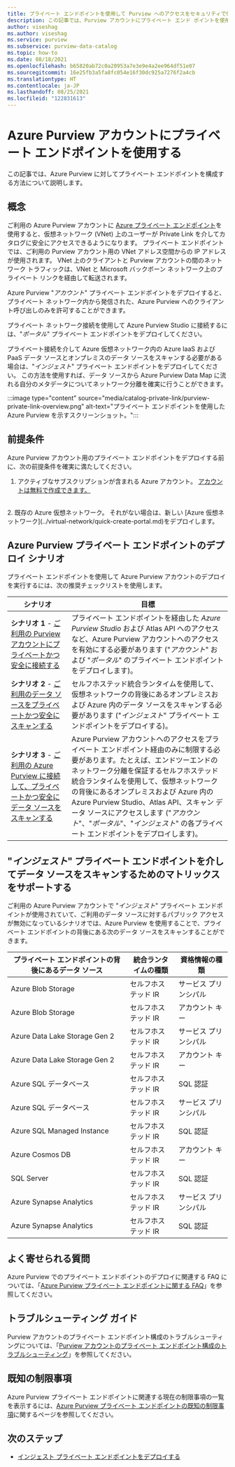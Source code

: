 ```yaml
---
title: プライベート エンドポイントを使用して Purview へのアクセスをセキュリティで保護する
description: この記事では、Purview アカウントにプライベート エンド ポイントを使用する方法についての大まかな概要を説明します
author: viseshag
ms.author: viseshag
ms.service: purview
ms.subservice: purview-data-catalog
ms.topic: how-to
ms.date: 08/18/2021
ms.openlocfilehash: b65820ab72c0a20953a7e3e9e4a2ee964df51e07
ms.sourcegitcommit: 16e25fb3a5fa8fc054e16f30dc925a7276f2a4cb
ms.translationtype: HT
ms.contentlocale: ja-JP
ms.lasthandoff: 08/25/2021
ms.locfileid: "122831613"
---
```

# <a name="use-private-endpoints-for-your-azure-purview-account"></a>Azure Purview アカウントにプライベート エンドポイントを使用する

この記事では、Azure Purview に対してプライベート エンドポイントを構成する方法について説明します。

## <a name="conceptual-overview"></a>概念
ご利用の Azure Purview アカウントに [Azure プライベート エンドポイント](../private-link/private-endpoint-overview.md)を使用すると、仮想ネットワーク (VNet) 上のユーザーが Private Link を介してカタログに安全にアクセスできるようになります。 プライベート エンドポイントでは、ご利用の Purview アカウント用の VNet アドレス空間からの IP アドレスが使用されます。 VNet 上のクライアントと Purview アカウントの間のネットワーク トラフィックは、VNet と Microsoft バックボーン ネットワーク上のプライベート リンクを経由して転送されます。 

Azure Purview "_アカウント_" プライベート エンドポイントをデプロイすると、プライベート ネットワーク内から発信された、Azure Purview へのクライアント呼び出しのみを許可することができます。

プライベート ネットワーク接続を使用して Azure Purview Studio に接続するには、"_ポータル_" プライベート エンドポイントをデプロイしてください。

プライベート接続を介して Azure 仮想ネットワーク内の Azure IaaS および PaaS データ ソースとオンプレミスのデータ ソースをスキャンする必要がある場合は、"_インジェスト_" プライベート エンドポイントをデプロイしてください。 この方法を使用すれば、データ ソースから Azure Purview Data Map に流れる自分のメタデータについてネットワーク分離を確実に行うことができます。

:::image type="content" source="media/catalog-private-link/purview-private-link-overview.png" alt-text="プライベート エンドポイントを使用した Azure Purview を示すスクリーンショット。"::: 

## <a name="prerequisites"></a>前提条件

Azure Purview アカウント用のプライベート エンドポイントをデプロイする前に、次の前提条件を確実に満たしてください。

1. アクティブなサブスクリプションが含まれる Azure アカウント。 [アカウントは無料で作成できます。](https://azure.microsoft.com/free/?WT.mc_id=A261C142F)
<br>
2. 既存の Azure 仮想ネットワーク。 それがない場合は、新しい [Azure 仮想ネットワーク](../virtual-network/quick-create-portal.md)をデプロイします。
<br>

## <a name="azure-purview-private-endpoint-deployment-scenarios"></a>Azure Purview プライベート エンドポイントのデプロイ シナリオ

プライベート エンドポイントを使用して Azure Purview アカウントのデプロイを実行するには、次の推奨チェックリストを使用します。


|シナリオ  |目標  |
|---------|---------|
|**シナリオ 1** - [ご利用の Purview アカウントにプライベートかつ安全に接続する](./catalog-private-link-account-portal.md)   | プライベート エンドポイントを経由した _Azure Purview Studio_ および Atlas API へのアクセスなど、Azure Purview アカウントへのアクセスを有効にする必要があります ("_アカウント_" および "_ポータル_" のプライベート エンドポイントをデプロイします)。   |
|**シナリオ 2** - [ご利用のデータ ソースをプライベートかつ安全にスキャンする](./catalog-private-link-ingestion.md)  | セルフホステッド統合ランタイムを使用して、仮想ネットワークの背後にあるオンプレミスおよび Azure 内のデータ ソースをスキャンする必要があります ("_インジェスト_" プライベート エンドポイントをデプロイする)。    |
|**シナリオ 3** - [ご利用の Azure Purview に接続して、プライベートかつ安全にデータ ソースをスキャンする](./catalog-private-link-end-to-end.md) |Azure Purview アカウントへのアクセスをプライベート エンドポイント経由のみに制限する必要があります。たとえば、エンドツーエンドのネットワーク分離を保証するセルフホステッド統合ランタイムを使用して、仮想ネットワークの背後にあるオンプレミスおよび Azure 内の Azure Purview Studio、Atlas API、スキャン データ ソースにアクセスします ("_アカウント_"、"_ポータル_"、"_インジェスト_" の各プライベート エンドポイントをデプロイします)。   |

## <a name="support-matrix-for-scanning-data-sources-through-_ingestion_-private-endpoint"></a>"_インジェスト_" プライベート エンドポイントを介してデータ ソースをスキャンするためのマトリックスをサポートする

ご利用の Azure Purview アカウントで "_インジェスト_" プライベート エンドポイントが使用されていて、ご利用のデータ ソースに対するパブリック アクセスが無効になっているシナリオでは、Azure Purview を使用することで、プライベート エンドポイントの背後にある次のデータ ソースをスキャンすることができます。

|プライベート エンドポイントの背後にあるデータ ソース  |統合ランタイムの種類  |資格情報の種類  |
|---------|---------|---------|
|Azure Blob Storage | セルフホステッド IR | サービス プリンシパル|
|Azure Blob Storage | セルフホステッド IR | アカウント キー|
|Azure Data Lake Storage Gen 2 | セルフホステッド IR| サービス プリンシパル|
|Azure Data Lake Storage Gen 2 | セルフホステッド IR| アカウント キー|
|Azure SQL データベース | セルフホステッド IR| SQL 認証|
|Azure SQL データベース | セルフホステッド IR| サービス プリンシパル|
|Azure SQL Managed Instance | セルフホステッド IR| SQL 認証|
|Azure Cosmos DB| セルフホステッド IR| アカウント キー|
|SQL Server | セルフホステッド IR| SQL 認証|
|Azure Synapse Analytics | セルフホステッド IR| サービス プリンシパル|
|Azure Synapse Analytics | セルフホステッド IR| SQL 認証|

## <a name="frequently-asked-questions"></a>よく寄せられる質問  

Azure Purview でのプライベート エンドポイントのデプロイに関連する FAQ については、「[Azure Purview プライベート エンドポイントに関する FAQ](./catalog-private-link-faqs.md)」を参照してください。
 
## <a name="troubleshooting-guide"></a>トラブルシューティング ガイド 
Purview アカウントのプライベート エンドポイント構成のトラブルシューティングについては、「[Purview アカウントのプライベート エンドポイント構成のトラブルシューティング](./catalog-private-link-troubleshoot.md)」を参照してください。

## <a name="known-limitations"></a>既知の制限事項
Azure Purview プライベート エンドポイントに関連する現在の制限事項の一覧を表示するには、[Azure Purview プライベート エンドポイントの既知の制限事項](./catalog-private-link-troubleshoot.md#known-limitations)に関するページを参照してください。

## <a name="next-steps"></a>次のステップ

- [インジェスト プライベート エンドポイントをデプロイする](./catalog-private-link-ingestion.md)
